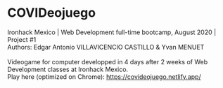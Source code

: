 # COVIDeojuego <br>
Ironhack Mexico | Web Development full-time bootcamp, August 2020 | Project #1 <br>
Authors: Edgar Antonio VILLAVICENCIO CASTILLO & Yvan MENUET <br><br>
Videogame for computer developped in 4 days after 2 weeks of Web Development classes at Ironhack Mexico.<br>
Play here (optimized on Chrome): https://covideojuego.netlify.app/
